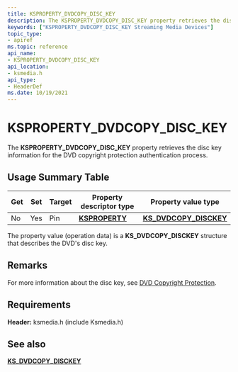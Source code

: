 ```yaml
---
title: KSPROPERTY_DVDCOPY_DISC_KEY
description: The KSPROPERTY_DVDCOPY_DISC_KEY property retrieves the disc key information for the DVD copyright protection authentication process.
keywords: ["KSPROPERTY_DVDCOPY_DISC_KEY Streaming Media Devices"]
topic_type:
- apiref
ms.topic: reference
api_name:
- KSPROPERTY_DVDCOPY_DISC_KEY
api_location:
- ksmedia.h
api_type:
- HeaderDef
ms.date: 10/19/2021
---
```


# KSPROPERTY_DVDCOPY_DISC_KEY

The **KSPROPERTY_DVDCOPY_DISC_KEY** property retrieves the disc key information for the DVD copyright protection authentication process.

## Usage Summary Table

| Get | Set | Target | Property descriptor type | Property value type |
|--|--|--|--|--|
| No | Yes | Pin | [**KSPROPERTY**](./ksproperty-structure.md) | [**KS_DVDCOPY_DISCKEY**](/windows-hardware/drivers/ddi/ksmedia/ns-ksmedia-_ks_dvdcopy_disckey) |

The property value (operation data) is a **KS_DVDCOPY_DISCKEY** structure that describes the DVD's disc key.

## Remarks

For more information about the disc key, see [DVD Copyright Protection](dvd-copyright-protection.md).

## Requirements

**Header:** ksmedia.h (include Ksmedia.h)

## See also

[**KS_DVDCOPY_DISCKEY**](/windows-hardware/drivers/ddi/ksmedia/ns-ksmedia-_ks_dvdcopy_disckey)